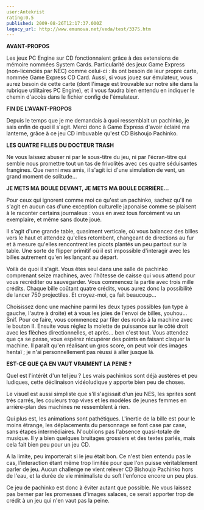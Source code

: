 ```yaml
---
user:Antekrist
rating:0.5
published: 2009-08-26T12:17:37.000Z
legacy_url: http://www.emunova.net/veda/test/3375.htm
---
```

**AVANT-PROPOS**  

Les jeux PC Engine sur CD fonctionnaient grâce à des extensions de mémoire nommées System Cards. Particularité des jeux Game Express (non-licenciés par NEC) comme celui-ci : ils ont besoin de leur propre carte, nommée Game Express CD Card. Aussi, si vous jouez sur émulateur, vous aurez besoin de cette carte (dont l'image est trouvable sur notre site dans la rubrique utilitaires PC Engine), et il vous faudra bien entendu en indiquer le chemin d'accès dans le fichier config de l'émulateur.  

**FIN DE L'AVANT-PROPOS**  

  

Depuis le temps que je me demandais à quoi ressemblait un pachinko, je sais enfin de quoi il s'agit. Merci donc à Game Express d'avoir éclairé ma lanterne, grâce à ce jeu CD imbuvable qu'est CD Bishoujo Pachinko.  

  

**LES QUATRE FILLES DU DOCTEUR TRASH**  

Ne vous laissez abuser ni par le sous-titre du jeu, ni par l'écran-titre qui semble nous promettre tout un tas de frivolités avec ces quatre séduisantes frangines. Que nenni mes amis, il s'agit ici d'une simulation de vent, un grand moment de solitude...  

  

**JE METS MA BOULE DEVANT, JE METS MA BOULE DERRIÈRE...**  

Pour ceux qui ignorent comme moi ce qu'est un pachinko, sachez qu'il ne s'agit en aucun cas d'une exception culturelle japonaise comme se plaisent à le raconter certains journaleux : vous en avez tous forcément vu un exemplaire, et même sans doute joué.  

Il s'agit d'une grande table, quasiment verticale, où vous balancez des billes vers le haut et attendez qu'elles retombent, changeant de directions au fur et à mesure qu'elles rencontrent les picots plantés un peu partout sur la table. Une sorte de flipper primitif où il est impossible d'interagir avec les billes autrement qu'en les lançant au départ.  

Voilà de quoi il s'agit. Vous êtes seul dans une salle de pachinko comprenant seize machines, avec l'hôtesse de caisse qui vous attend pour vous recréditer ou sauvegarder. Vous commencez la partie avec trois mille crédits. Chaque bille coûtant quatre crédits, vous aurez donc la possibilité de lancer 750 projectiles. Et croyez-moi, ça fait beaucoup...  

Choisissez donc une machine parmi les deux types possibles (un type à gauche, l'autre à droite) et à vous les joies de l'envoi de billes, youhou... Snif. Pour ce faire, vous commencez par filer des ronds à la machine avec le bouton II. Ensuite vous réglez la molette de puissance sur le côté droit avec les flèches directionnelles, et après... ben c'est tout. Vous attendez que ça se passe, vous espérez récupérer des points en faisant claquer la machine. Il paraît qu'en réalisant un gros score, on peut voir des images hentaï ; je n'ai personnellement pas réussi à aller jusque là.  

  

**EST-CE QUE ÇA EN VAUT VRAIMENT LA PEINE ?**  

Quel est l'intérêt d'un tel jeu ? Les vrais pachinkos sont déjà austères et peu ludiques, cette déclinaison vidéoludique y apporte bien peu de choses.  

Le visuel est aussi simpliste que s'il s'agissait d'un jeu NES, les sprites sont très carrés, les couleurs trop vives et les modèles de jeunes femmes en arrière-plan des machines ne ressemblent à rien.  

Qui plus est, les animations sont pathétiques. L'inertie de la bille est pour le moins étrange, les déplacements du personnage se font case par case, sans étapes intermédiaires. N'oublions pas l'absence quasi-totale de musique. Il y a bien quelques bruitages grossiers et des textes parlés, mais cela fait bien peu pour un jeu CD.  

A la limite, peu importerait si le jeu était bon. Ce n'est bien entendu pas le cas, l'interaction étant même trop limitée pour que l'on puisse véritablement parler de jeu. Aucun challenge ne vient relever CD Bishoujo Pachinko hors de l'eau, et la durée de vie minimaliste du soft l'enfonce encore un peu plus.  

Ce jeu de pachinko est donc à éviter autant que possible. Ne vous laissez pas berner par les promesses d'images salaces, ce serait apporter trop de crédit à un jeu qui n'en vaut pas la peine.